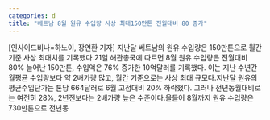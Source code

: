 ```yaml
---
categories: d
title: "베트남 8월 원유 수입량 사상 최대150만톤 전월대비 80 증가"
---
```

[인사이드비나=하노이, 장연환 기자] 지난달 베트남의 원유 수입량은 150만톤으로 월간 기준 사상 최대치를 기록했다.21일 해관총국에 따르면 8월 원유 수입량은 전월대비 80% 늘어난 150만톤, 수입액은 76% 증가한 10억달러를 기록했다. 이는 지난 수년간 월평균 수입량보다 약 2배가량 많고, 월간 기준으로는 사상 최대 규모다.지난달 원유의 평균수입단가는 톤당 664달러로 6월 고점대비 20% 하락했다. 그러나 전년동월대비로는 여전히 28%, 2년전보다는 2배가량 높은 수준이다.올들어 8월까지 원유 수입량은 730만톤으로 전년동